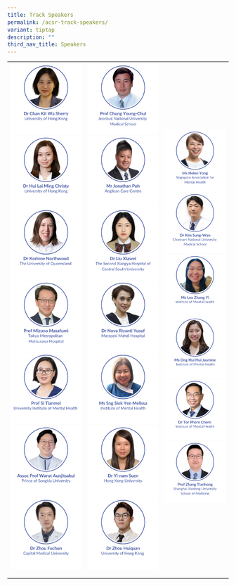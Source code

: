 ```yaml
---
title: Track Speakers
permalink: /acsr-track-speakers/
variant: tiptap
description: ""
third_nav_title: Speakers
---
```

<table style="minWidth: 75px">
<colgroup>
<col>
<col>
<col>
</colgroup>
<tbody>
<tr>
<th rowspan="1" colspan="1"><a class="isomer-image-wrapper" href="/sherry-chan/"><img style="width: 100%" height="auto" width="100%" alt="" src="/images/ACSR Speakers/Track_Sherry_Chan.png"></a>
<a class="isomer-image-wrapper" href="/christy-hui/">
<img style="width: 100%" height="auto" width="100%" alt="" src="/images/ACSR Speakers/Christy_Hui_v2.png">
</a><a class="isomer-image-wrapper" href="/korinne-northwood/"><img style="width: 100%" height="auto" width="100%" alt="" src="/images/ACSR Speakers/Korinne_Northwood.png"></a>
<a class="isomer-image-wrapper" href="/mizuno-masafumi/">
<img style="width: 100%" height="auto" width="100%" alt="" src="/images/ACSR Speakers/Mizuno_Masafumi.png">
</a><a class="isomer-image-wrapper" href="/si-tianmei/"><img style="width: 100%" height="auto" width="100%" alt="" src="/images/ACSR Speakers/Si_Tianmei.png"></a>
<a class="isomer-image-wrapper" href="/warut-aunjitsakul/">
<img style="width: 100%" height="auto" width="100%" alt="" src="/images/ACSR Speakers/Track_Warut_Aunjitsakul.png">
</a><a class="isomer-image-wrapper" href="/zhou-fuchun/"><img style="width: 100%" height="auto" width="100%" alt="" src="/images/ACSR Speakers/Track_Zhou_Fuchun.png"></a>
<p></p>
<p></p>
<p></p>
<p></p>
<p></p>
</th>
<th rowspan="1" colspan="1"><a class="isomer-image-wrapper" href="/chung-young-chul/"><img style="width: 100%" height="auto" width="100%" alt="" src="/images/ACSR Speakers/Chung_Young_Chul.png"></a>
<a class="isomer-image-wrapper" href="/jonathan-poh/">
<img style="width: 100%" height="auto" width="100%" alt="" src="/images/ACSR Speakers/Jonathan_Poh.png">
</a><a class="isomer-image-wrapper" href="/liu-xiawei/"><img style="width: 100%" height="auto" width="100%" alt="" src="/images/ACSR Speakers/Liu_Xiawei.png"></a>
<a class="isomer-image-wrapper" href="/nova-riyanti/">
<img style="width: 100%" height="auto" width="100%" alt="" src="/images/ACSR Speakers/Nova_Riyanti.png">
</a><a class="isomer-image-wrapper" href="/sng-siok-yen-melissa/"><img style="width: 100%" height="auto" width="100%" alt="" src="/images/ACSR Speakers/Track_Sng_Siok_Yen_Melissa.png"></a>
<a class="isomer-image-wrapper" href="/yi-nam-suen/">
<img style="width: 100%" height="auto" width="100%" alt="" src="/images/ACSR Speakers/Track_Yi_nam_Suen.png">
</a><a class="isomer-image-wrapper" href="/zhou-huiquan/"><img style="width: 100%" height="auto" width="100%" alt="" src="/images/ACSR Speakers/Track_Zhou_Huiquan.png"></a>
<p></p>
<p></p>
</th>
<th rowspan="1" colspan="1"><a class="isomer-image-wrapper" href="/helen-yong/"><img style="width: 100%" height="auto" width="100%" alt="" src="/images/ACSR Speakers/Helen_Yong.png"></a>
<a class="isomer-image-wrapper" href="/kim-sung-wan/">
<img style="width: 100%" height="auto" width="100%" alt="" src="/images/ACSR Speakers/Track_Kim_Sung_Wan.png">
</a><a class="isomer-image-wrapper" href="/lee-zhong-yi/"><img style="width: 100%" height="auto" width="100%" alt="" src="/images/ACSR Speakers/Track_Lee_Zhong_Yi.png"></a>
<a class="isomer-image-wrapper" href="/ong-hui-hui-jasmine/">
<img style="width: 100%" height="auto" width="100%" alt="" src="/images/ACSR Speakers/Track_Ong_Hui_Hui_Jasmine.png">
</a><a class="isomer-image-wrapper" href="/tor-phern-chern/"><img style="width: 100%" height="auto" width="100%" alt="" src="/images/ACSR Speakers/Tor_Phern_Chern.png"></a>
<a class="isomer-image-wrapper" href="/zhang-tianhong/">
<img style="width: 100%" height="auto" width="100%" alt="" src="/images/ACSR Speakers/Track_Zhang_Tianhong.png">
</a>
<p></p>
<p></p>
<p></p>
<p></p>
<p></p>
<p></p>
<p></p>
<p></p>
</th>
</tr>
</tbody>
</table>
<p></p>
